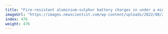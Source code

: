 ```yaml
---
title: "Fire-resistant aluminium-sulphur battery charges in under a minute"
imageUrl: "https://images.newscientist.com/wp-content/uploads/2022/08/23174815/SEI_120746343.jpg?width=600"
index: 476
weight: 476
---
```

